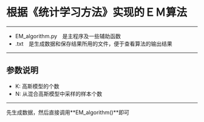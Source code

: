 # 根据《统计学习方法》实现的ＥＭ算法
---

+ EM_algorithm.py　是主程序及一些辅助函数
+ .txt　是生成数据和保存结果所用的文件，便于查看算法的输出结果

----
## 参数说明
+ K: 高斯模型的个数
+ N: 从混合高斯模型中采样的样本个数


---
 先生成数据，然后直接调用**EM_algorithm()**即可


